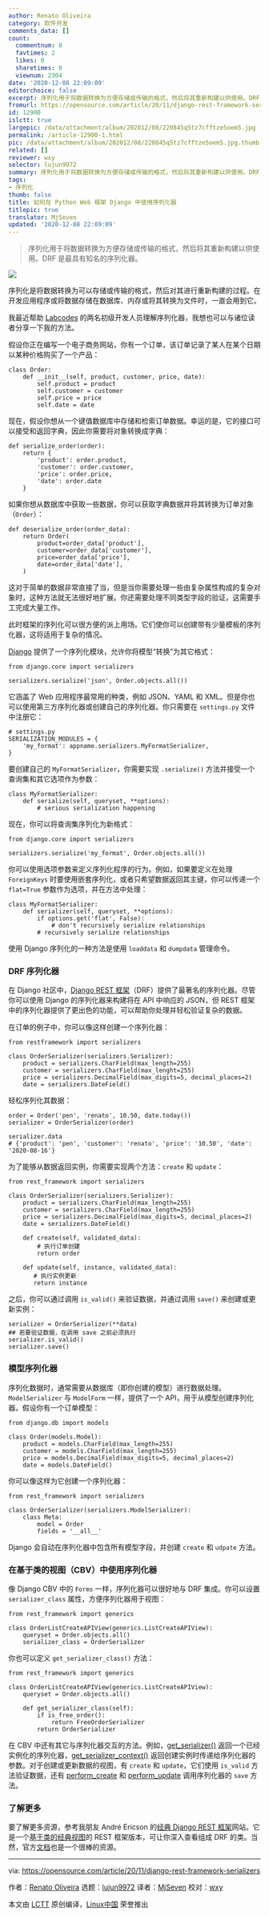 ```yaml
---
author: Renato Oliveira
category: 软件开发
comments_data: []
count:
  commentnum: 0
  favtimes: 2
  likes: 0
  sharetimes: 0
  viewnum: 2304
date: '2020-12-08 22:09:09'
editorchoice: false
excerpt: 序列化用于将数据转换为方便存储或传输的格式，然后将其重新构建以供使用。DRF 是最具有知名的序列化器。
fromurl: https://opensource.com/article/20/11/django-rest-framework-serializers
id: 12900
islctt: true
largepic: /data/attachment/album/202012/08/220845q5tz7cfftze5oem5.jpg
permalink: /article-12900-1.html
pic: /data/attachment/album/202012/08/220845q5tz7cfftze5oem5.jpg.thumb.jpg
related: []
reviewer: wxy
selector: lujun9972
summary: 序列化用于将数据转换为方便存储或传输的格式，然后将其重新构建以供使用。DRF 是最具有知名的序列化器。
tags:
- 序列化
thumb: false
title: 如何在 Python Web 框架 Django 中使用序列化器
titlepic: true
translator: MjSeven
updated: '2020-12-08 22:09:09'
---
```



> 
> 序列化用于将数据转换为方便存储或传输的格式，然后将其重新构建以供使用。DRF 是最具有知名的序列化器。
> 
> 
> 


![](/data/attachment/album/202012/08/220845q5tz7cfftze5oem5.jpg)


序列化是将数据转换为可以存储或传输的格式，然后对其进行重新构建的过程。在开发应用程序或将数据存储在数据库、内存或将其转换为文件时，一直会用到它。


我最近帮助 [Labcodes](http://www.labcodes.com.br) 的两名初级开发人员理解序列化器，我想也可以与诸位读者分享一下我的方法。


假设你正在编写一个电子商务网站，你有一个订单，该订单记录了某人在某个日期以某种价格购买了一个产品：



```
class Order:
    def __init__(self, product, customer, price, date):
        self.product = product
        self.customer = customer
        self.price = price
        self.date = date

```

现在，假设你想从一个键值数据库中存储和检索订单数据。幸运的是，它的接口可以接受和返回字典，因此你需要将对象转换成字典：



```
def serialize_order(order):
    return {
        'product': order.product,
        'customer': order.customer,
        'price': order.price,
        'date': order.date
    }

```

如果你想从数据库中获取一些数据，你可以获取字典数据并将其转换为订单对象（`Order`）：



```
def deserialize_order(order_data):
    return Order(
        product=order_data['product'],
        customer=order_data['customer'],
        price=order_data['price'],
        date=order_data['date'],
    )

```

这对于简单的数据非常直接了当，但是当你需要处理一些由复杂属性构成的复杂对象时，这种方法就无法很好地扩展。你还需要处理不同类型字段的验证，这需要手工完成大量工作。


此时框架的序列化可以很方便的派上用场。它们使你可以创建带有少量模板的序列化器，这将适用于复杂的情况。


[Django](https://www.djangoproject.com/) 提供了一个序列化模块，允许你将模型“转换”为其它格式：



```
from django.core import serializers

serializers.serialize('json', Order.objects.all())

```

它涵盖了 Web 应用程序最常用的种类，例如 JSON、YAML 和 XML。但是你也可以使用第三方序列化器或创建自己的序列化器。你只需要在 `settings.py` 文件中注册它：



```
# settings.py
SERIALIZATION_MODULES = {
    'my_format': appname.serializers.MyFormatSerializer,
}

```

要创建自己的 `MyFormatSerializer`，你需要实现 `.serialize()` 方法并接受一个查询集和其它选项作为参数：



```
class MyFormatSerializer:
    def serialize(self, queryset, **options):
        # serious serialization happening

```

现在，你可以将查询集序列化为新格式：



```
from django.core import serializers

serializers.serialize('my_format', Order.objects.all())

```

你可以使用选项参数来定义序列化程序的行为。例如，如果要定义在处理 `ForeignKeys` 时要使用嵌套序列化，或者只希望数据返回其主键，你可以传递一个 `flat=True` 参数作为选项，并在方法中处理：



```
class MyFormatSerializer:
    def serializer(self, queryset, **options):
        if options.get('flat', False):
            # don't recursively serialize relationships
        # recursively serialize relationships

```

使用 Django 序列化的一种方法是使用 `loaddata` 和 `dumpdata` 管理命令。


### DRF 序列化器


在 Django 社区中，[Django REST 框架](https://www.django-rest-framework.org/)（DRF）提供了最著名的序列化器。尽管你可以使用 Django 的序列化器来构建将在 API 中响应的 JSON，但 REST 框架中的序列化器提供了更出色的功能，可以帮助你处理并轻松验证复杂的数据。


在订单的例子中，你可以像这样创建一个序列化器：



```
from restframework import serializers

class OrderSerializer(serializers.Serializer):
    product = serializers.CharField(max_length=255)
    customer = serializers.CharField(max_lenght=255)
    price = serializers.DecimalField(max_digits=5, decimal_places=2)
    date = serializers.DateField()

```

轻松序列化其数据：



```
order = Order('pen', 'renato', 10.50, date.today())
serializer = OrderSerializer(order)

serializer.data
# {'product': 'pen', 'customer': 'renato', 'price': '10.50', 'date': '2020-08-16'}

```

为了能够从数据返回实例，你需要实现两个方法：`create` 和 `update`：



```
from rest_framework import serializers

class OrderSerializer(serializers.Serializer):
    product = serializers.CharField(max_length=255)
    customer = serializers.CharField(max_length=255)
    price = serializers.DecimalField(max_digits=5, decimal_places=2)
    date = serializers.DateField()

    def create(self, validated_data):
        # 执行订单创建
        return order

    def update(self, instance, validated_data):
       # 执行实例更新
       return instance

```

之后，你可以通过调用 `is_valid()` 来验证数据，并通过调用 `save()` 来创建或更新实例：



```
serializer = OrderSerializer(**data)
## 若要验证数据，在调用 save 之前必须执行
serializer.is_valid()
serializer.save()

```

### 模型序列化器


序列化数据时，通常需要从数据库（即你创建的模型）进行数据处理。`ModelSerializer` 与 `ModelForm` 一样，提供了一个 API，用于从模型创建序列化器。假设你有一个订单模型：



```
from django.db import models

class Order(models.Model):
    product = models.CharField(max_length=255)
    customer = models.CharField(max_length=255)
    price = models.DecimalField(max_digits=5, decimal_places=2)
    date = models.DateField()    

```

你可以像这样为它创建一个序列化器：



```
from rest_framework import serializers

class OrderSerializer(serializers.ModelSerializer):
    class Meta:
        model = Order
        fields = '__all__'

```

Django 会自动在序列化器中包含所有模型字段，并创建 `create` 和 `udpate` 方法。


### 在基于类的视图（CBV）中使用序列化器


像 Django CBV 中的 `Forms` 一样，序列化器可以很好地与 DRF 集成。你可以设置 `serializer_class` 属性，方便序列化器用于视图：



```
from rest_framework import generics

class OrderListCreateAPIView(generics.ListCreateAPIView):
    queryset = Order.objects.all()
    serializer_class = OrderSerializer

```

你也可以定义 `get_serializer_class()` 方法：



```
from rest_framework import generics

class OrderListCreateAPIView(generics.ListCreateAPIView):
    queryset = Order.objects.all()
   
    def get_serializer_class(self):
        if is_free_order():
            return FreeOrderSerializer
        return OrderSerializer

```

在 CBV 中还有其它与序列化器交互的方法。例如，[get\_serializer()](http://www.cdrf.co/3.9/rest_framework.generics/CreateAPIView.html#get_serializer) 返回一个已经实例化的序列化器，[get\_serializer\_context()](http://www.cdrf.co/3.9/rest_framework.generics/CreateAPIView.html#get_serializer_context) 返回创建实例时传递给序列化器的参数。对于创建或更新数据的视图，有 `create` 和 `update`，它们使用 `is_valid` 方法验证数据，还有 [perform\_create](http://www.cdrf.co/3.9/rest_framework.generics/CreateAPIView.html#perform_create) 和 [perform\_update](http://www.cdrf.co/3.9/rest_framework.generics/RetrieveUpdateAPIView.html#perform_update) 调用序列化器的 `save` 方法。


### 了解更多


要了解更多资源，参考我朋友 André Ericson 的[经典 Django REST 框架](http://www.cdrf.co/)网站。它是一个[基于类的经典视图](https://ccbv.co.uk/)的 REST 框架版本，可让你深入查看组成 DRF 的类。当然，官方[文档](https://www.django-rest-framework.org/api-guide/serializers/#serializers)也是一个很棒的资源。




---


via: <https://opensource.com/article/20/11/django-rest-framework-serializers>


作者：[Renato Oliveira](https://opensource.com/users/renato-oliveira) 选题：[lujun9972](https://github.com/lujun9972) 译者：[MjSeven](https://github.com/MjSeven) 校对：[wxy](https://github.com/wxy)


本文由 [LCTT](https://github.com/LCTT/TranslateProject) 原创编译，[Linux中国](https://linux.cn/) 荣誉推出